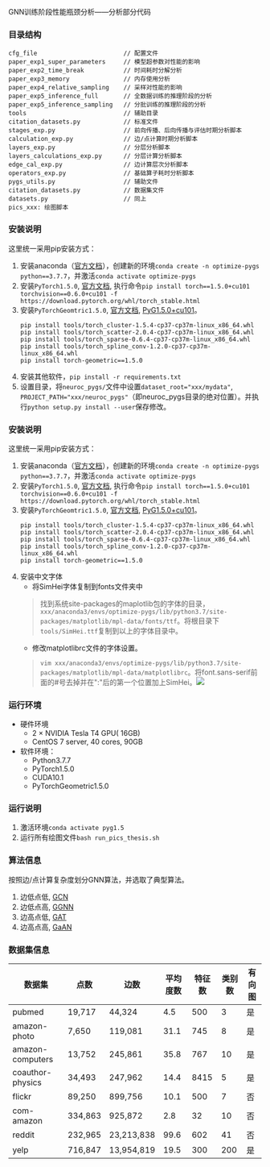 GNN训练阶段性能瓶颈分析——分析部分代码

### 目录结构

```
cfg_file                        // 配置文件
paper_exp1_super_parameters     // 模型超参数对性能的影响
paper_exp2_time_break           // 时间耗时分解分析
paper_exp3_memory               // 内存使用分析
paper_exp4_relative_sampling    // 采样对性能的影响
paper_exp5_inference_full       // 全数据训练的推理阶段的分析
paper_exp5_inference_sampling   // 分批训练的推理阶段的分析
tools                           // 辅助目录
citation_datasets.py            // 标准文件
stages_exp.py                   // 前向传播、后向传播与评估时期分析脚本
calculation_exp.py              // 边/点计算时期分析脚本
layers_exp.py                   // 分层分析脚本
layers_calculations_exp.py      // 分层计算分析脚本
edge_cal_exp.py                 // 边计算层次分析脚本
operators_exp.py                // 基础算子耗时分析脚本
pygs_utils.py                   // 辅助文件
citation_datasets.py            // 数据集文件
datasets.py                     // 同上
pics_xxx: 绘图脚本
```

### 安装说明

这里统一采用pip安装方式：
1. 安装anaconda（[官方文档](https://docs.anaconda.com/anaconda/install/index.html)），创建新的环境`conda create -n optimize-pygs python==3.7.7`，并激活`conda activate optimize-pygs`
2. 安装`PyTorch1.5.0`, [官方文档](https://pytorch.org/), 执行命令`pip install torch==1.5.0+cu101 torchvision==0.6.0+cu101 -f https://download.pytorch.org/whl/torch_stable.html`
3. 安装`PyTorchGeomtric1.5.0`, [官方文档](https://pytorch-geometric.readthedocs.io/en/latest/notes/installation.html), [PyG1.5.0+cu101](https://pytorch-geometric.com/whl/torch-1.5.0+cu101.html)。
    ```
    pip install tools/torch_cluster-1.5.4-cp37-cp37m-linux_x86_64.whl
    pip install tools/torch_scatter-2.0.4-cp37-cp37m-linux_x86_64.whl
    pip install tools/torch_sparse-0.6.4-cp37-cp37m-linux_x86_64.whl
    pip install tools/torch_spline_conv-1.2.0-cp37-cp37m-linux_x86_64.whl
    pip install torch-geometric==1.5.0
    ```
4. 安装其他软件，`pip install -r requirements.txt`
5. 设置目录，将`neuroc_pygs/`文件中设置`dataset_root="xxx/mydata"`, `PROJECT_PATH="xxx/neuroc_pygs"`（即neuroc_pygs目录的绝对位置）。并执行`python setup.py install --user`保存修改。

### 安装说明

这里统一采用pip安装方式：
1. 安装anaconda（[官方文档](https://docs.anaconda.com/anaconda/install/index.html)），创建新的环境`conda create -n optimize-pygs python==3.7.7`，并激活`conda activate optimize-pygs`
2. 安装`PyTorch1.5.0`, [官方文档](https://pytorch.org/), 执行命令`pip install torch==1.5.0+cu101 torchvision==0.6.0+cu101 -f https://download.pytorch.org/whl/torch_stable.html`
3. 安装`PyTorchGeomtric1.5.0`, [官方文档](https://pytorch-geometric.readthedocs.io/en/latest/notes/installation.html), [PyG1.5.0+cu101](https://pytorch-geometric.com/whl/torch-1.5.0+cu101.html)。
    ```
    pip install tools/torch_cluster-1.5.4-cp37-cp37m-linux_x86_64.whl
    pip install tools/torch_scatter-2.0.4-cp37-cp37m-linux_x86_64.whl
    pip install tools/torch_sparse-0.6.4-cp37-cp37m-linux_x86_64.whl
    pip install tools/torch_spline_conv-1.2.0-cp37-cp37m-linux_x86_64.whl
    pip install torch-geometric==1.5.0
    ```
4. 安装中文字体
    - 将SimHei字体复制到fonts文件夹中
    > 找到系统site-packages的maplotlib包的字体的目录，`xxx/anaconda3/envs/optimize-pygs/lib/python3.7/site-packages/matplotlib/mpl-data/fonts/ttf`。将根目录下`tools/SimHei.ttf`复制到以上的字体目录中。
    - 修改matplotlibrc文件的字体设置。
    > `vim xxx/anaconda3/envs/optimize-pygs/lib/python3.7/site-packages/matplotlib/mpl-data/matplotlibrc`。将font.sans-serif前面的#号去掉并在":"后的第一个位置加上SimHei。![](tools/add_simhei_ttf.png)

### 运行环境

- 硬件环境
    - 2 × NVIDIA Tesla T4 GPU( 16GB)
    - CentOS 7 server, 40 cores, 90GB
- 软件环境：
    - Python3.7.7
    - PyTorch1.5.0
    - CUDA10.1
    - PyTorchGeometric1.5.0

### 运行说明

1. 激活环境`conda activate pyg1.5`
2. 运行所有绘图文件`bash run_pics_thesis.sh`

### 算法信息

按照边/点计算复杂度划分GNN算法，并选取了典型算法。
1. 边低点低, [GCN](https://github.com/tkipf/gcn)
2. 边低点高, [GGNN](https://github.com/yujiali/ggnn)
3. 边高点低, [GAT](https://github.com/PetarV-/GAT)
4. 边高点高, [GaAN](https://github.com/jennyzhang0215/GaAN)

### 数据集信息

| 数据集 | 点数 | 边数 | 平均度数 | 特征数 | 类别数 | 有向图 |
| --- | --- | --- | --- | --- | --- | --- |
| pubmed | 19,717 | 44,324 | 4.5 | 500 | 3 | 是 |
| amazon-photo | 7,650 | 119,081 | 31.1 | 745 | 8 | 是 |
| amazon-computers | 13,752 | 245,861 | 35.8 | 767 | 10 | 是 |
| coauthor-physics | 34,493 | 247,962 | 14.4 | 8415 | 5 | 是 |
| flickr | 89,250 | 899,756 | 10.1 | 500 | 7 | 否 |
| com-amazon | 334,863 | 925,872 | 2.8 | 32 | 10 | 否 |
| reddit | 232,965 | 23,213,838 | 99.6 | 602 | 41 | 否 |
| yelp | 716,847 | 13,954,819 | 19.5 | 300 | 200 | 是 |

